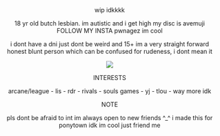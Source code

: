 <p align="center">
wip idkkkk
</p>
<p align="center">
18 yr old butch lesbian. im autistic and i get high
 my disc is avemuji FOLLOW MY INSTA pwnagez im cool
</p>
<p align="center">
i dont have a dni just dont be weird and 15+
 im a very straight forward honest blunt person which can be confused for rudeness, i dont mean it
</p>
<p align="center">
  <img src="https://github.com/avemujica/avemujica/assets/145779116/cc358e62-7d61-487c-99ed-ab1b3add4833">
</p>
<p align="center">
INTERESTS
</p>
<p align="center">
arcane/league - lis - rdr - rivals - souls games - yj - tlou - way more idk
</p>
<p align="center">
NOTE
</p>
<p align="center">
pls dont be afraid to int im always open to new friends ^_^ i made this for ponytown idk im cool just friend me
</p>
